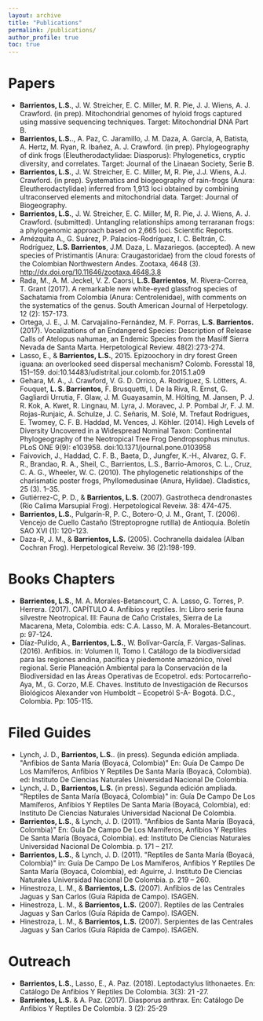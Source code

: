 ```yaml
---
layout: archive
title: "Publications"
permalink: /publications/
author_profile: true
toc: true
---
```




Papers
======

- **Barrientos, L.S.**, J. W. Streicher, E. C. Miller, M. R. Pie, J. J. Wiens, A. J. Crawford. (in prep). Mitochondrial genomes of hyloid frogs captured using massive sequencing techniques. Target: Mitochondrial DNA Part B.
- **Barrientos, L.S.**., A. Paz, C. Jaramillo, J. M. Daza, A. García, A, Batista, A. Hertz, M. Ryan, R. Ibañez, A. J. Crawford. (in prep). Phylogeography of dink frogs (Eleutherodactylidae: Diasporus): Phylogenetics, cryptic diversity, and correlates. Target: Journal of the Linaean Society, Serie B.
- **Barrientos, L.S.**, J. W. Streicher, E. C. Miller, M, R. Pie, J.J. Wiens, A.J. Crawford. (in prep). Systematics and biogeography of rain-frogs (Anura: Eleutherodactylidae) inferred from 1,913 loci obtained by combining ultraconserved elements and mitochondrial data. Target: Journal of Biogeography.
- **Barrientos, L.S.**, J. W. Streicher, E. C. Miller, M, R. Pie, J. J. Wiens, A. J. Crawford. (submitted). Untangling relationships among terraranan frogs: a phylogenomic approach based on 2,665 loci. Scientific Reports.
- Amézquita A., G. Suárez, P. Palacios-Rodríguez, I. C. Beltrán, C. Rodríguez, **L.S. Barrientos**, J.M. Daza, L. Mazariegos. (accepted). A new species of Pristimantis (Anura: Craugastoridae) from the cloud forests of the Colombian Northwestern Andes. Zootaxa,  4648 (3). http://dx.doi.org/10.11646/zootaxa.4648.3.8
- Rada, M., A. M. Jeckel, V. Z. Caorsi, **L.S. Barrientos**, M. Rivera-Correa, T. Grant (2017). A remarkable new white-eyed glassfrog species of Sachatamia from Colombia (Anura: Centrolenidae), with comments on the systematics of the genus. South American Journal of Herpetology. 12 (2): 157-173.
- Ortega, J. E., J. M. Carvajalino-Fernández, M. F. Porras, **L.S. Barrientos.** (2017). Vocalizations of an Endangered Species: Description of Release Calls of Atelopus nahumae, an Endemic Species from the Masiff Sierra Nevada de Santa Marta. Herpetological Review. 48(2):273-274.
- Lasso, E., & **Barrientos, L.S.**, 2015. Epizoochory in dry forest Green iguana: an overlooked seed dispersal mechanism? Colomb. Foresstal 18, 151–159. doi:10.14483/udistrital.jour.colomb.for.2015.1.a09
- Gehara, M. A., J. Crawford, V. G. D. Orrico, A. Rodríguez, S. Lötters, A. Fouquet, **L. S. Barrientos**, F. Brusquetti, I. De la Riva, R. Ernst, G. Gagliardi Urrutia, F. Glaw, J. M. Guayasamin, M. Hölting, M. Jansen, P. J. R. Kok, A. Kwet, R. Lingnau, M. Lyra, J. Moravec, J. P. Pombal Jr, F. J. M. Rojas-Runjaic, A. Schulze, J. C. Señaris, M. Solé, M. Trefaut Rodrigues, E. Twomey, C. F. B. Haddad, M. Vences, J. Köhler. (2014). High Levels of Diversity Uncovered in a Widespread Nominal Taxon: Continental Phylogeography of the Neotropical Tree Frog Dendropsophus minutus. PLoS ONE 9(9): e103958. doi:10.1371/journal.pone.0103958
- Faivovich, J., Haddad, C. F. B., Baeta, D., Jungfer, K.-H., Alvarez, G. F. R., Brandao, R. A., Sheil, C., Barrientos, L.S., Barrio-Amoros, C. L., Cruz, C. A. G., Wheeler, W. C. (2010). The phylogenetic relationships of the charismatic poster frogs, Phyllomedusinae (Anura, Hylidae). Cladistics, 25 (3). 1–35.
- Gutiérrez-C, P. D., & **Barrientos, L.S.** (2007). Gastrotheca dendronastes (Río Calima Marsupial Frog). Herpetological Reveiw. 38: 474-475.
- **Barrientos, L.S.**, Pulgarín-R, P. C., Botero-O, J. M., Grant, T. (2006). Vencejo de Cuello Castaño (Streptoprogne rutilla) de Antioquia. Boletín SAO XVI (1): 120-123.
- Daza-R, J. M., & **Barrientos, L.S.** (2005). Cochranella daidalea (Alban Cochran Frog). Herpetological Reveiw. 36 (2):198-199.

 
Books Chapters
======

- **Barrientos, L.S.**, M. A. Morales-Betancourt, C. A. Lasso, G. Torres, P. Herrera. (2017). CAPÍTULO 4. Anfibios y reptiles. In: Libro serie fauna silvestre Neotropical. III: Fauna de Caño Cristales, Sierra de La Macarena, Meta, Colombia. eds: C.A. Lasso, M. A. Morales-Betancourt. p: 97-124.
- Díaz-Pulido, A., **Barrientos, L.S.**, W. Bolívar-García, F. Vargas-Salinas. (2016). Anfibios. in: Volumen II, Tomo I. Catálogo de la biodiversidad para las regiones andina, pacífica y piedemonte amazónico, nivel regional. Serie Planeación Ambiental para la Conservación de la Biodiversidad en las Áreas Operativas de Ecopetrol. eds: Portocarreño-Aya, M., G. Corzo, M.E. Chaves.  Instituto de Investigación de Recursos Biológicos Alexander von Humboldt – Ecopetról S-A- Bogotá. D.C., Colombia. Pp: 105-115.

 
Filed Guides
======

- Lynch, J. D., **Barrientos, L.S.**. (in press). Segunda edición ampliada. "Anfibios de Santa María (Boyacá, Colombia)" En: Guía De Campo De Los Mamíferos, Anfibios Y Reptiles De Santa María (Boyacá, Colombia). ed: Instituto De Ciencias Naturales Universidad Nacional De Colombia.
- Lynch, J. D., **Barrientos, L.S.** (in press). Segunda edición ampliada. "Reptiles de Santa María (Boyacá, Colombia)" in: Guía De Campo De Los Mamíferos, Anfibios Y Reptiles De Santa María (Boyacá, Colombia), ed:  Instituto De Ciencias Naturales Universidad Nacional De Colombia.
- **Barrientos, L.S.**, & Lynch, J. D. (2011). "Anfibios de Santa María (Boyacá, Colombia)" En: Guía De Campo De Los Mamíferos, Anfibios Y Reptiles De Santa María (Boyacá, Colombia). ed: Instituto De Ciencias Naturales Universidad Nacional De Colombia. p. 171 – 217.
- **Barrientos, L.S.**, & Lynch, J. D. (2011). "Reptiles de Santa María (Boyacá, Colombia)" in: Guía De Campo De Los Mamíferos, Anfibios Y Reptiles De Santa María (Boyacá, Colombia), ed: Aguirre, J. Instituto De Ciencias Naturales Universidad Nacional De Colombia. p. 219 – 260.
- Hinestroza, L. M., & **Barrientos, L.S.** (2007). Anfibios de las Centrales Jaguas y San Carlos (Guía Rápida de Campo). ISAGEN.
- Hinestroza, L. M., & **Barrientos, L.S.** (2007). Reptiles de las Centrales Jaguas y San Carlos (Guía Rápida de Campo). ISAGEN.
- Hinestroza, L. M., & **Barrientos, L.S.** (2007). Serpientes de las Centrales Jaguas y San Carlos (Guía Rápida de Campo). ISAGEN.

 
Outreach
======

- **Barrientos, L.S.**, Lasso, E., A. Paz. (2018). Leptodactylus lithonaetes. En: Catálogo De Anfibios Y Reptiles De Colombia. 3(3): 21 -27.
- **Barrientos, L.S.** & A. Paz. (2017). Diasporus anthrax. En: Catálogo De Anfibios Y Reptiles De Colombia. 3 (2): 25-29
